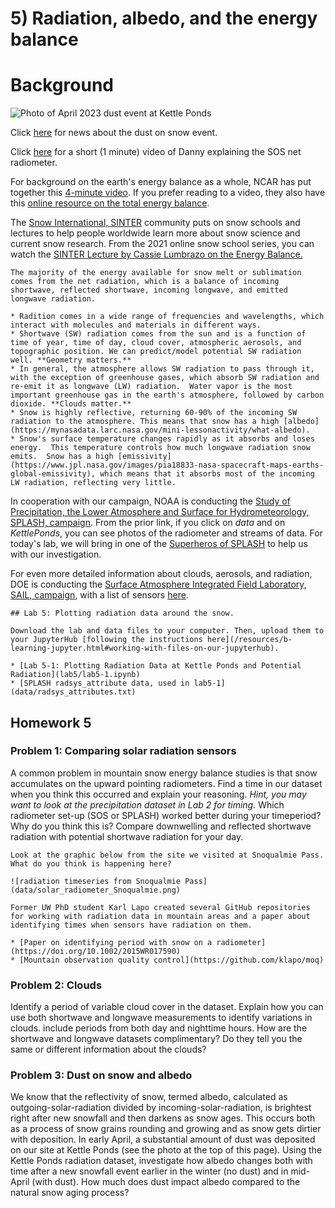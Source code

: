 # 5) Radiation, albedo, and the energy balance


# Background
![Photo of April 2023 dust event at Kettle Ponds](data/Dust_on_SOS.png)

Click [here](https://crestedbuttenews.com/2023/04/quicker-spring-runoff-expected-with-recent-dust-storm-impact/) for news about the dust on snow event.

Click [here](https://www.youtube.com/watch?v=yGsDh4b_tZA) for a short (1 minute) video of Danny explaining the SOS net radiometer.

For background on the earth's energy balance as a whole, NCAR has put together this [4-minute video](https://www.youtube.com/watch?v=t9B8gGQtJzo).  If you prefer reading to a video, they also have this [online resource on the total energy balance](https://scied.ucar.edu/learning-zone/how-climate-works/energy-budget).  

The [Snow International, SINTER](https://nsidc.org/sinter) community puts on snow schools and lectures to help people worldwide learn more about snow science and current snow research.  From the 2021 online snow school series, you can watch the [SINTER Lecture by Cassie Lumbrazo on the Energy Balance.](https://youtu.be/LV5elFtjjcc) 

 ```tip
The majority of the energy available for snow melt or sublimation comes from the net radiation, which is a balance of incoming shortwave, reflected shortwave, incoming longwave, and emitted longwave radiation.

* Radition comes in a wide range of frequencies and wavelengths, which interact with molecules and materials in different ways. 
* Shortwave (SW) radiation comes from the sun and is a function of time of year, time of day, cloud cover, atmospheric aerosols, and topographic position. We can predict/model potential SW radiation well. **Geometry matters.**
* In general, the atmosphere allows SW radiation to pass through it, with the exception of greenhouse gases, which absorb SW radiation and re-emit it as longwave (LW) radiation.  Water vapor is the most important greenhouse gas in the earth's atmosphere, followed by carbon dioxide. **Clouds matter.** 
* Snow is highly reflective, returning 60-90% of the incoming SW radiation to the atmosphere. This means that snow has a high [albedo](https://mynasadata.larc.nasa.gov/mini-lessonactivity/what-albedo). 
* Snow's surface temperature changes rapidly as it absorbs and loses energy.  This temperature controls how much longwave radiation snow emits.  Snow has a high [emissivity](https://www.jpl.nasa.gov/images/pia18833-nasa-spacecraft-maps-earths-global-emissivity), which means that it absorbs most of the incoming LW radiation, reflecting very little.
```

In cooperation with our campaign, NOAA is conducting the [Study of Precipitation, the Lower Atmosphere and Surface for Hydrometeorology, SPLASH, campaign](https://psl.noaa.gov/splash/). From the prior link, if you click on _data_ and on _KettlePonds_, you can see photos of the radiometer and streams of data.  For today's lab, we will bring in one of the [Superheros of SPLASH](https://storymaps.arcgis.com/stories/093640ac6bdc479394d7fd9c7068fd27) to help us with our investigation.

For even more detailed information about clouds, aerosols, and radiation, DOE is conducting the [Surface Atmosphere Integrated Field Laboratory, SAIL, campaign](https://sail.lbl.gov/), with a list of sensors [here](https://sail.lbl.gov/what-we-measure/).

```note
## Lab 5: Plotting radiation data around the snow.

Download the lab and data files to your computer. Then, upload them to your JupyterHub [following the instructions here](/resources/b-learning-jupyter.html#working-with-files-on-our-jupyterhub).

* [Lab 5-1: Plotting Radiation Data at Kettle Ponds and Potential Radiation](lab5/lab5-1.ipynb)
* [SPLASH radsys_attribute data, used in lab5-1](data/radsys_attributes.txt)

```

## Homework 5

### Problem 1: Comparing solar radiation sensors

A common problem in mountain snow energy balance studies is that snow accumulates on the upward pointing radiometers.  Find a time in our dataset when you think this occurred and explain your reasoning. _Hint, you may want to look at the precipitation dataset in Lab 2 for timing._ Which radiometer set-up (SOS or SPLASH) worked better during your timeperiod?  Why do you think this is?  Compare downwelling and reflected shortwave radiation with potential shortwave radiation for your day.
 
 ```tip
Look at the graphic below from the site we visited at Snoqualmie Pass.  What do you think is happening here?

![radiation timeseries from Snoqualmie Pass](data/solar_radiometer_Snoqualmie.png)

Former UW PhD student Karl Lapo created several GitHub repositories for working with radiation data in mountain areas and a paper about identifying times when sensors have radiation on them.

* [Paper on identifying period with snow on a radiometer](https://doi.org/10.1002/2015WR017590)
* [Mountain observation quality control](https://github.com/klapo/moq)
```

### Problem 2: Clouds
 
Identify a period of variable cloud cover in the dataset.  Explain how you can use both shortwave and longwave measurements to identify variations in clouds.  include periods from both day and nighttime hours.  How are the shortwave and longwave datasets complimentary?  Do they tell you the same or different information about the clouds?  


### Problem 3: Dust on snow and albedo
 
We know that the reflectivity of snow, termed albedo, calculated as outgoing-solar-radiation divided by incoming-solar-radiation, is brightest right after new snowfall and then darkens as snow ages.  This occurs both as a process of snow grains rounding and growing and as snow gets dirtier with deposition.  In early April, a substantial amount of dust was deposited on our site at Kettle Ponds (see the photo at the top of this page).  Using the Kettle Ponds radiation dataset, investigate how albedo changes both with time after a new snowfall event earlier in the winter (no dust) and in mid-April (with dust).  How much does dust impact albedo compared to the natural snow aging process? 
